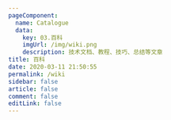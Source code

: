 ```yaml
---
pageComponent:
  name: Catalogue
  data:
    key: 03.百科
    imgUrl: /img/wiki.png
    description: 技术文档、教程、技巧、总结等文章
title: 百科
date: 2020-03-11 21:50:55
permalink: /wiki
sidebar: false
article: false
comment: false
editLink: false
---
```

